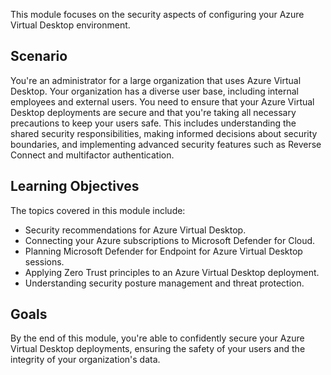 This module focuses on the security aspects of configuring your Azure Virtual Desktop environment.

## Scenario

You're an administrator for a large organization that uses Azure Virtual Desktop. Your organization has a diverse user base, including internal employees and external users. You need to ensure that your Azure Virtual Desktop deployments are secure and that you're taking all necessary precautions to keep your users safe. This includes understanding the shared security responsibilities, making informed decisions about security boundaries, and implementing advanced security features such as Reverse Connect and multifactor authentication.

## Learning Objectives

The topics covered in this module include:

 -  Security recommendations for Azure Virtual Desktop.
 -  Connecting your Azure subscriptions to Microsoft Defender for Cloud.
 -  Planning Microsoft Defender for Endpoint for Azure Virtual Desktop sessions.
 -  Applying Zero Trust principles to an Azure Virtual Desktop deployment.
 -  Understanding security posture management and threat protection.

## Goals

By the end of this module, you're able to confidently secure your Azure Virtual Desktop deployments, ensuring the safety of your users and the integrity of your organization's data.
